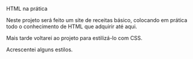 HTML na prática

Neste projeto será feito um site de receitas básico, colocando em prática todo o conhecimento de HTML que adquirir até aqui.

Mais tarde voltarei ao projeto para estilizá-lo com CSS.

Acrescentei alguns estilos.
